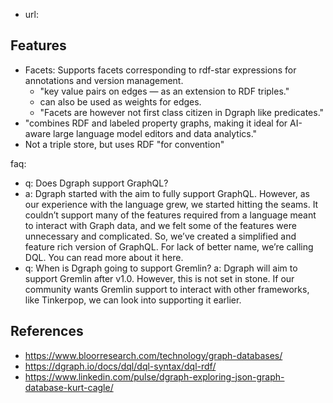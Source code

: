 
- url: 

## Features
- Facets: Supports facets corresponding to rdf-star expressions for annotations and version management.
  - "key value pairs on edges — as an extension to RDF triples."
  - can also be used as weights for edges.
  - "Facets are however not first class citizen in Dgraph like predicates."
- "combines RDF and labeled property graphs, making it ideal for AI-aware large language model editors and data analytics."
- Not a triple store, but uses RDF "for convention"

faq:
  - q: Does Dgraph support GraphQL?
  - a: Dgraph started with the aim to fully support GraphQL. However, as our experience with the language grew, we started hitting the seams. It couldn’t support many of the features required from a language meant to interact with Graph data, and we felt some of the features were unnecessary and complicated. So, we’ve created a simplified and feature rich version of GraphQL. For lack of better name, we’re calling DQL. You can read more about it here.
  - q: When is Dgraph going to support Gremlin?
    a: Dgraph will aim to support Gremlin after v1.0. However, this is not set in stone. If our community wants Gremlin support to interact with other frameworks, like Tinkerpop, we can look into supporting it earlier.



## References

- https://www.bloorresearch.com/technology/graph-databases/
- https://dgraph.io/docs/dql/dql-syntax/dql-rdf/
- https://www.linkedin.com/pulse/dgraph-exploring-json-graph-database-kurt-cagle/